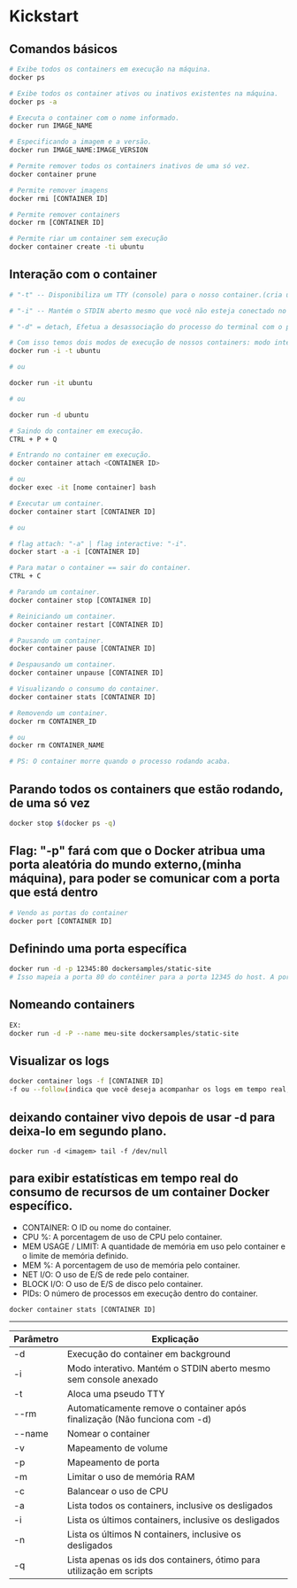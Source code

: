 # Kickstart

## Comandos básicos 

```bash
# Exibe todos os containers em execução na máquina.
docker ps

# Exibe todos os container ativos ou inativos existentes na máquina.
docker ps -a
```

```bash
# Executa o container com o nome informado.
docker run IMAGE_NAME

# Especificando a imagem e a versão.
docker run IMAGE_NAME:IMAGE_VERSION
```

```bash
# Permite remover todos os containers inativos de uma só vez.
docker container prune

# Permite remover imagens
docker rmi [CONTAINER ID]
```

```bash
# Permite remover containers
docker rm [CONTAINER ID]

# Permite riar um container sem execução 
docker container create -ti ubuntu
```

## Interação com o container
```bash
# "-t" -- Disponibiliza um TTY (console) para o nosso container.(cria um terminal)

# "-i" -- Mantém o STDIN aberto mesmo que você não esteja conectado no container.(não te deixa preso no terminal, fica interativo)

# "-d" = detach, Efetua a desassociação do processo do terminal com o processo do container

# Com isso temos dois modos de execução de nossos containers: modo interativo ou daemonizando o container.
docker run -i -t ubuntu

# ou

docker run -it ubuntu

# ou

docker run -d ubuntu
```

```bash
# Saindo do container em execução.
CTRL + P + Q

# Entrando no container em execução.
docker container attach <CONTAINER ID>

# ou
docker exec -it [nome container] bash
```

```bash
# Executar um container.
docker container start [CONTAINER ID] 

# ou

# flag attach: "-a" | flag interactive: "-i".
docker start -a -i [CONTAINER ID] 

# Para matar o container == sair do container.
CTRL + C
```

```bash
# Parando um container.
docker container stop [CONTAINER ID]

# Reiniciando um container.
docker container restart [CONTAINER ID]
```

```bash
# Pausando um container.
docker container pause [CONTAINER ID]

# Despausando um container.
docker container unpause [CONTAINER ID]
```

```bash
# Visualizando o consumo do container.
docker container stats [CONTAINER ID]

# Removendo um container.
docker rm CONTAINER_ID

# ou
docker rm CONTAINER_NAME

# PS: O container morre quando o processo rodando acaba.
```

## Parando todos os containers que estão rodando, de uma só vez
```bash
docker stop $(docker ps -q)
```

## Flag: "-p" fará com que o Docker atribua uma porta aleatória do mundo externo,(minha máquina), para poder se comunicar com a porta que está dentro 

```bash
# Vendo as portas do container
docker port [CONTAINER ID]
```

## Definindo uma porta específica
```bash
docker run -d -p 12345:80 dockersamples/static-site
# Isso mapeia a porta 80 do contêiner para a porta 12345 do host. A porta 80 do contêiner será exposta externamente como a porta 80 do host.
```

## Nomeando containers
```bash
EX:
docker run -d -P --name meu-site dockersamples/static-site
```

## Visualizar os logs 
```bash
docker container logs -f [CONTAINER ID]
-f ou --follow(indica que você deseja acompanhar os logs em tempo real, à medida que são atualizados).
```

## deixando container vivo depois de usar -d para deixa-lo em segundo plano.
```
docker run -d <imagem> tail -f /dev/null
```
## para exibir estatísticas em tempo real do consumo de recursos de um container Docker específico.
- CONTAINER: O ID ou nome do container.
- CPU %: A porcentagem de uso de CPU pelo container.
- MEM USAGE / LIMIT: A quantidade de memória em uso pelo container e o limite de memória definido.
- MEM %: A porcentagem de uso de memória pelo container.
- NET I/O: O uso de E/S de rede pelo container.
- BLOCK I/O: O uso de E/S de disco pelo container.
- PIDs: O número de processos em execução dentro do container.
```
docker container stats [CONTAINER ID]
```

---
Parâmetro | Explicação
---------|----------|
-d | Execução do container em background
-i| Modo interativo. Mantém o STDIN aberto mesmo sem console anexado
-t| Aloca uma pseudo TTY
--rm | Automaticamente remove o container após finalização (Não funciona com -d)
--name | Nomear o container
-v | Mapeamento de volume
-p | Mapeamento de porta
-m | Limitar o uso de memória RAM
-c | Balancear o uso de CPU
-a | Lista todos os containers, inclusive os desligados
-i | Lista os últimos containers, inclusive os desligados
-n | Lista os últimos N containers, inclusive os desligados
-q | Lista apenas os ids dos containers, ótimo para utilização em scripts
